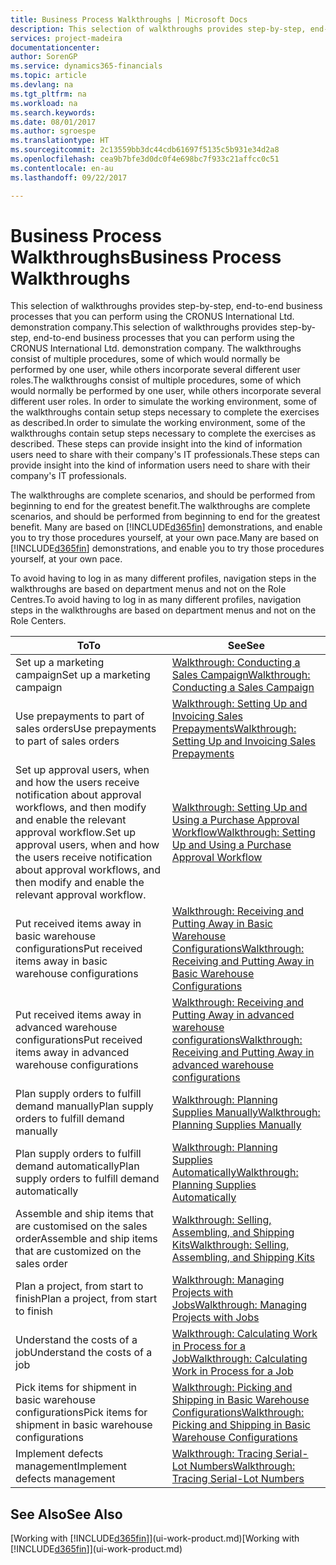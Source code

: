 ```yaml
---
title: Business Process Walkthroughs | Microsoft Docs
description: This selection of walkthroughs provides step-by-step, end-to-end business processes that you can perform using the CRONUS International Ltd. demonstration company. The walkthroughs consist of multiple procedures, some of which would normally be performed by one user, while others incorporate several different user roles. In order to simulate the working environment, some of the walkthroughs contain setup steps necessary to complete the exercises as described. These steps can provide insight into the kind of information users need to share with their company's IT professionals.
services: project-madeira
documentationcenter: 
author: SorenGP
ms.service: dynamics365-financials
ms.topic: article
ms.devlang: na
ms.tgt_pltfrm: na
ms.workload: na
ms.search.keywords: 
ms.date: 08/01/2017
ms.author: sgroespe
ms.translationtype: HT
ms.sourcegitcommit: 2c13559bb3dc44cdb61697f5135c5b931e34d2a8
ms.openlocfilehash: cea9b7bfe3d0dc0f4e698bc7f933c21affcc0c51
ms.contentlocale: en-au
ms.lasthandoff: 09/22/2017

---
```

# <a name="business-process-walkthroughs"></a><span data-ttu-id="01f74-106">Business Process Walkthroughs</span><span class="sxs-lookup"><span data-stu-id="01f74-106">Business Process Walkthroughs</span></span>
<span data-ttu-id="01f74-107">This selection of walkthroughs provides step-by-step, end-to-end business processes that you can perform using the CRONUS International Ltd. demonstration company.</span><span class="sxs-lookup"><span data-stu-id="01f74-107">This selection of walkthroughs provides step-by-step, end-to-end business processes that you can perform using the CRONUS International Ltd. demonstration company.</span></span> <span data-ttu-id="01f74-108">The walkthroughs consist of multiple procedures, some of which would normally be performed by one user, while others incorporate several different user roles.</span><span class="sxs-lookup"><span data-stu-id="01f74-108">The walkthroughs consist of multiple procedures, some of which would normally be performed by one user, while others incorporate several different user roles.</span></span> <span data-ttu-id="01f74-109">In order to simulate the working environment, some of the walkthroughs contain setup steps necessary to complete the exercises as described.</span><span class="sxs-lookup"><span data-stu-id="01f74-109">In order to simulate the working environment, some of the walkthroughs contain setup steps necessary to complete the exercises as described.</span></span> <span data-ttu-id="01f74-110">These steps can provide insight into the kind of information users need to share with their company's IT professionals.</span><span class="sxs-lookup"><span data-stu-id="01f74-110">These steps can provide insight into the kind of information users need to share with their company's IT professionals.</span></span>  

 <span data-ttu-id="01f74-111">The walkthroughs are complete scenarios, and should be performed from beginning to end for the greatest benefit.</span><span class="sxs-lookup"><span data-stu-id="01f74-111">The walkthroughs are complete scenarios, and should be performed from beginning to end for the greatest benefit.</span></span> <span data-ttu-id="01f74-112">Many are based on [!INCLUDE[d365fin](includes/d365fin_md.md)] demonstrations, and enable you to try those procedures yourself, at your own pace.</span><span class="sxs-lookup"><span data-stu-id="01f74-112">Many are based on [!INCLUDE[d365fin](includes/d365fin_md.md)] demonstrations, and enable you to try those procedures yourself, at your own pace.</span></span>  

 <span data-ttu-id="01f74-113">To avoid having to log in as many different profiles, navigation steps in the walkthroughs are based on department menus and not on the Role Centres.</span><span class="sxs-lookup"><span data-stu-id="01f74-113">To avoid having to log in as many different profiles, navigation steps in the walkthroughs are based on department menus and not on the Role Centers.</span></span>  

|<span data-ttu-id="01f74-114">To</span><span class="sxs-lookup"><span data-stu-id="01f74-114">To</span></span>|<span data-ttu-id="01f74-115">See</span><span class="sxs-lookup"><span data-stu-id="01f74-115">See</span></span>|  
|--------|---------|  
|<span data-ttu-id="01f74-116">Set up a marketing campaign</span><span class="sxs-lookup"><span data-stu-id="01f74-116">Set up a marketing campaign</span></span>|[<span data-ttu-id="01f74-117">Walkthrough: Conducting a Sales Campaign</span><span class="sxs-lookup"><span data-stu-id="01f74-117">Walkthrough: Conducting a Sales Campaign</span></span>](walkthrough-conducting-a-sales-campaign.md)|  
|<span data-ttu-id="01f74-118">Use prepayments to part of sales orders</span><span class="sxs-lookup"><span data-stu-id="01f74-118">Use prepayments to part of sales orders</span></span>|[<span data-ttu-id="01f74-119">Walkthrough: Setting Up and Invoicing Sales Prepayments</span><span class="sxs-lookup"><span data-stu-id="01f74-119">Walkthrough: Setting Up and Invoicing Sales Prepayments</span></span>](walkthrough-setting-up-and-invoicing-sales-prepayments.md)|  
|<span data-ttu-id="01f74-120">Set up approval users, when and how the users receive notification about approval workflows, and then modify and enable the relevant approval workflow.</span><span class="sxs-lookup"><span data-stu-id="01f74-120">Set up approval users, when and how the users receive notification about approval workflows, and then modify and enable the relevant approval workflow.</span></span>|[<span data-ttu-id="01f74-121">Walkthrough: Setting Up and Using a Purchase Approval Workflow</span><span class="sxs-lookup"><span data-stu-id="01f74-121">Walkthrough: Setting Up and Using a Purchase Approval Workflow</span></span>](walkthrough-setting-up-and-using-a-purchase-approval-workflow.md)|  
|<span data-ttu-id="01f74-122">Put received items away in basic warehouse configurations</span><span class="sxs-lookup"><span data-stu-id="01f74-122">Put received items away in basic warehouse configurations</span></span>|[<span data-ttu-id="01f74-123">Walkthrough: Receiving and Putting Away in Basic Warehouse Configurations</span><span class="sxs-lookup"><span data-stu-id="01f74-123">Walkthrough: Receiving and Putting Away in Basic Warehouse Configurations</span></span>](walkthrough-receiving-and-putting-away-in-basic-warehousing.md)|  
|<span data-ttu-id="01f74-124">Put received items away in advanced warehouse configurations</span><span class="sxs-lookup"><span data-stu-id="01f74-124">Put received items away in advanced warehouse configurations</span></span>|[<span data-ttu-id="01f74-125">Walkthrough: Receiving and Putting Away in advanced warehouse configurations</span><span class="sxs-lookup"><span data-stu-id="01f74-125">Walkthrough: Receiving and Putting Away in advanced warehouse configurations</span></span>](walkthrough-receiving-and-putting-away-in-advanced-warehousing.md)|  
|<span data-ttu-id="01f74-126">Plan supply orders to fulfill demand manually</span><span class="sxs-lookup"><span data-stu-id="01f74-126">Plan supply orders to fulfill demand manually</span></span>|[<span data-ttu-id="01f74-127">Walkthrough: Planning Supplies Manually</span><span class="sxs-lookup"><span data-stu-id="01f74-127">Walkthrough: Planning Supplies Manually</span></span>](walkthrough-planning-supplies-manually.md)|  
|<span data-ttu-id="01f74-128">Plan supply orders to fulfill demand automatically</span><span class="sxs-lookup"><span data-stu-id="01f74-128">Plan supply orders to fulfill demand automatically</span></span>|[<span data-ttu-id="01f74-129">Walkthrough: Planning Supplies Automatically</span><span class="sxs-lookup"><span data-stu-id="01f74-129">Walkthrough: Planning Supplies Automatically</span></span>](walkthrough-planning-supplies-automatically.md)|  
|<span data-ttu-id="01f74-130">Assemble and ship items that are customised on the sales order</span><span class="sxs-lookup"><span data-stu-id="01f74-130">Assemble and ship items that are customized on the sales order</span></span>|[<span data-ttu-id="01f74-131">Walkthrough: Selling, Assembling, and Shipping Kits</span><span class="sxs-lookup"><span data-stu-id="01f74-131">Walkthrough: Selling, Assembling, and Shipping Kits</span></span>](walkthrough-selling-assembling-and-shipping-kits.md)|  
|<span data-ttu-id="01f74-132">Plan a project, from start to finish</span><span class="sxs-lookup"><span data-stu-id="01f74-132">Plan a project, from start to finish</span></span>|[<span data-ttu-id="01f74-133">Walkthrough: Managing Projects with Jobs</span><span class="sxs-lookup"><span data-stu-id="01f74-133">Walkthrough: Managing Projects with Jobs</span></span>](walkthrough-managing-projects-with-jobs.md)|  
|<span data-ttu-id="01f74-134">Understand the costs of a job</span><span class="sxs-lookup"><span data-stu-id="01f74-134">Understand the costs of a job</span></span>|[<span data-ttu-id="01f74-135">Walkthrough: Calculating Work in Process for a Job</span><span class="sxs-lookup"><span data-stu-id="01f74-135">Walkthrough: Calculating Work in Process for a Job</span></span>](walkthrough-calculating-work-in-process-for-a-job.md)|  
|<span data-ttu-id="01f74-136">Pick items for shipment in basic warehouse configurations</span><span class="sxs-lookup"><span data-stu-id="01f74-136">Pick items for shipment in basic warehouse configurations</span></span>|[<span data-ttu-id="01f74-137">Walkthrough: Picking and Shipping in Basic Warehouse Configurations</span><span class="sxs-lookup"><span data-stu-id="01f74-137">Walkthrough: Picking and Shipping in Basic Warehouse Configurations</span></span>](walkthrough-picking-and-shipping-in-basic-warehousing.md)|  
|<span data-ttu-id="01f74-138">Implement defects management</span><span class="sxs-lookup"><span data-stu-id="01f74-138">Implement defects management</span></span>|[<span data-ttu-id="01f74-139">Walkthrough: Tracing Serial-Lot Numbers</span><span class="sxs-lookup"><span data-stu-id="01f74-139">Walkthrough: Tracing Serial-Lot Numbers</span></span>](walkthrough-tracing-serial-lot-numbers.md)|  

## <a name="see-also"></a><span data-ttu-id="01f74-140">See Also</span><span class="sxs-lookup"><span data-stu-id="01f74-140">See Also</span></span>
<span data-ttu-id="01f74-141">[Working with [!INCLUDE[d365fin](includes/d365fin_md.md)]](ui-work-product.md)</span><span class="sxs-lookup"><span data-stu-id="01f74-141">[Working with [!INCLUDE[d365fin](includes/d365fin_md.md)]](ui-work-product.md)</span></span>  

